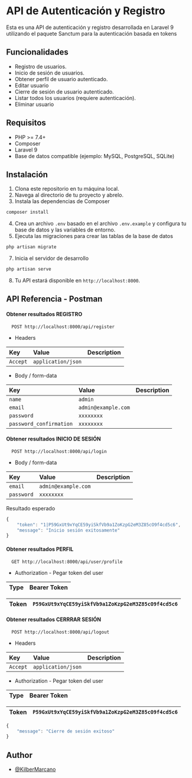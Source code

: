 # API de Autenticación y Registro

Esta es una API de autenticación y registro desarrollada en Laravel 9 utilizando el paquete Sanctum para la autenticación basada en tokens

## Funcionalidades

- Registro de usuarios.
- Inicio de sesión de usuarios.
- Obtener perfil de usuario autenticado.
- Editar usuario
- Cierre de sesión de usuario autenticado.
- Listar todos los usuarios (requiere autenticación).
- Eliminar usuario

## Requisitos

- PHP >= 7.4+
- Composer
- Laravel 9
- Base de datos compatible (ejemplo: MySQL, PostgreSQL, SQLite)

## Instalación

1. Clona este repositorio en tu máquina local.
2. Navega al directorio de tu proyecto y abrelo.
3. Instala las dependencias de Composer

``` bash
composer install
```

4. Crea un archivo `.env` basado en el archivo `.env.example` y configura tu base de datos y las variables de entorno.
6. Ejecuta las migraciones para crear las tablas de la base de datos

``` bash
php artisan migrate
```
7. Inicia el servidor de desarrollo

``` bash
php artisan serve
```

8. Tu API estará disponible en `http://localhost:8000`.


## API Referencia - Postman

#### Obtener resultados REGISTRO

```http
  POST http://localhost:8000/api/register
```
- Headers

| Key | Value     | Description                |
| :-------- | :------- | :------------------------- |
| ` Accept ` | `application/json` |  |

- Body / form-data

| Key | Value     | Description                |
| :-------- | :------- | :------------------------- |
| `name` | `admin` |  |
| `email` | `admin@example.com` |  |
| `password` | `xxxxxxxx` |  |
| `password_confirmation` | `xxxxxxxx` |  |

#### Obtener resultados INICIO DE SESIÓN

```http
  POST http://localhost:8000/api/login
```

- Body / form-data

| Key | Value     | Description                |
| :-------- | :------- | :------------------------- |
| `email` | `admin@example.com` |  |
| `password` | `xxxxxxxx` |  |

Resultado esperado

```javascript
{
    "token": "1|P59GxUt9xYqCE59yiSkfVb9a1ZoKzpG2eM3Z85cO9f4cd5c6",
    "message": "Inicio sesión exitosamente"
}

```

#### Obtener resultados PERFIL

```http
  GET http://localhost:8000/api/user/profile
```
- Authorization - Pegar token del user

| Type | Bearer Token |
| :-------- | :------- |

| Token| `P59GxUt9xYqCE59yiSkfVb9a1ZoKzpG2eM3Z85cO9f4cd5c6` |
| :----| :------------------------------------------------- |

#### Obtener resultados CERRRAR SESIÓN

```http
  POST http://localhost:8000/api/logout
```
- Headers

| Key | Value     | Description                |
| :-------- | :------- | :------------------------- |
| ` Accept ` | `application/json` |  |

- Authorization - Pegar token del user

| Type | Bearer Token |
| :-------- | :------- |

| Token| `P59GxUt9xYqCE59yiSkfVb9a1ZoKzpG2eM3Z85cO9f4cd5c6` |
| :----| :------------------------------------------------- |

```javascript
{
    "message": "Cierre de sesión exitoso"
}

```

## Author

- [@KilberMarcano](https://github.com/ingkilber)
